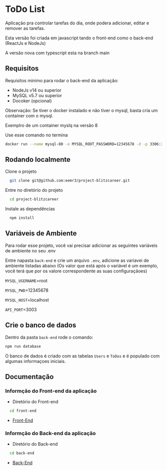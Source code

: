 # ToDo List

Aplicação pra controlar tarefas do dia, onde podera adicionar, editar e remover as tarefas.

Esta versão foi criada em javascript tando o front-end como o back-end (ReactJs e NodeJs)

A versão nova com typescript esta na branch main

## Requisitos

Requisitos minimo para rodar o back-end da aplicação:

- NodeJs v14 ou superior
- MySQL v5.7 ou superior
- Docoker (opcional)

Observação: Se tiver o docker instalado e não tiver o mysql, basta cria um container com o mysql.

Exemplro de um container myslq na versão 8

Use esse comando no termina

```bash
docker run --name mysql-80 -e MYSQL_ROOT_PASSWORD=12345678 -d -p 3306:3306 mysql:8
```

## Rodando localmente

Clone o projeto

```bash
  git clone git@github.com:eemr3/project-blitzcareer.git
```

Entre no diretório do projeto

```bash
  cd project-blitzcareer
```

Instale as dependências

```bash
  npm install
```

## Variáveis de Ambiente

Para rodar esse projeto, você vai precisar adicionar as seguintes variáveis de ambiente no seu .env

Entre napasta `back-end` e crie um arquivo `.env`, adicione as variavei de ambiente listadas abaixo
(Os valor que está após o variável é um exemplo, você terá que por os valore correspondente as suas configuraçãoes)

`MYSQL_USERNAME`=root

`MYSQL_PWD`=12345678

`MYSQL_HOST`=localhost

`API_PORT`=3003

## Crie o banco de dados

Dentro da pasta `back-end` rode o comando:

```bash
npm run database
```

O banco de dados é criado com as tabelas `Users` e `ToDos` e é populado com algumas informaçoes iniciais.

## Documentação

### Informção do Front-end da aplicação

- Diretório do Front-end

```bash
  cd front-end
```

- [Front-End](https://github.com/eemr3/project-blitzcareer/tree/main/front-end)

### Informção do Back-end da aplicação

- Diretório do Back-end

```bash
  cd back-end
```

- [Back-End](https://github.com/eemr3/project-blitzcareer/tree/main/back-end)
